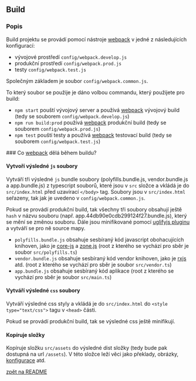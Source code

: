 ## Build

### Popis

Build projektu se provádí pomocí nástroje [webpack](https://webpack.github.io/) v jedné z následujících konfigurací:

- vývojové prostředí `config/webpack.develop.js`
- produkční prostředí `config/webpack.prod.js`
- testy `config/webpack.test.js`

Společným základem je soubor `config/webpack.common.js`.

To který soubor se použije je dáno volbou commandu, který použijete pro build:

- `npm start` pouští vývojový server a používá [webpack](https://webpack.github.io/) vývojový build (tedy se souborem `config/webpack.develop.js`)
- `npm run build:prod` používá [webpack](https://webpack.github.io/) produkční build (tedy se souborem `config/webpack.prod.js`)
- `npm test` pouští testy a používá [webpack](https://webpack.github.io/) testovací build (tedy se souborem `config/webpack.test.js`)

### Co [webpack](https://webpack.github.io/) dělá během buildu?

#### Vytvoří výsledné `js` soubory

Vytváří tři výsledné `js` bundle soubory (polyfills.bundle.js, vendor.bundle.js a app.bundle.js) z typescript souborů, které jsou v `src` složce a vkládá je do `src/index.html` před uzavírací `</body>` tag. Soubory jsou v `src/index.html` seřazeny, tak jak je uvedeno v `config/webpack.common.js`.

Pokud se provádí produkční build, tak všechny tři soubory obsahují ještě `hash` v názvu souboru (např. app.44db90e0cdb299124f27.bundle.js), který se mění se změnou souboru. Dále jsou minifikované pomocí [uglifyjs pluginu](https://webpack.github.io/docs/list-of-plugins.html#uglifyjsplugin) a vytváří se pro ně source mapy.

- `polyfills.bundle.js` obsahuje sesbíraný kód javascript obohacujících knihoven, jako je [core-js](https://github.com/zloirock/core-js) a [zone.js](https://github.com/angular/zone.js) (root z kterého se vychází pro sběr je soubor `src/polyfills.ts`)
- `vendor.bundle.js` obsahuje sesbíraný kód vendor knihoven, jako je  [rxjs](https://github.com/ReactiveX/RxJS) atd. (root z kterého se vychází pro sběr je soubor `src/vendor.ts`)
- `app.bundle.js` obsahuje sesbíraný kód aplikace (root z kterého se vychází pro sběr je soubor `src/main.ts`)

#### Vytváří výsledné `css` soubory

Vytváří výsledné css styly a vkládá je do `src/index.html` do `<style type="text/css">` tagu v `<head>` části.

Pokud se provádí produkční build, tak se výsledné css ještě minifikují.

#### Kopíruje složky

Kopíruje složku `src/assets` do výsledné dist složky (tedy bude pak dostupná na url `/assets`). V této složce leží věci jako překlady, obrázky, [konfigurace](./config.md) atd.

[zpět na README](../README.md)
